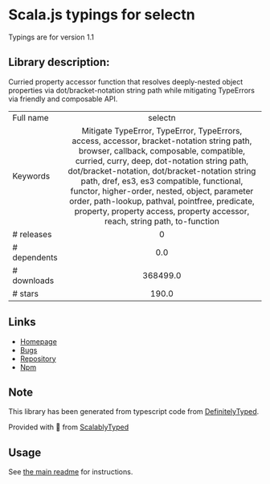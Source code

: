 
# Scala.js typings for selectn

Typings are for version 1.1

## Library description:
Curried property accessor function that resolves deeply-nested object properties via dot/bracket-notation string path while mitigating TypeErrors via friendly and composable API.

|                    |                 |
| ------------------ | :-------------: |
| Full name          | selectn |
| Keywords           | Mitigate TypeError, TypeError, TypeErrors, access, accessor, bracket-notation string path, browser, callback, composable, compatible, curried, curry, deep, dot-notation string path, dot/bracket-notation, dot/bracket-notation string path, dref, es3, es3 compatible, functional, functor, higher-order, nested, object, parameter order, path-lookup, pathval, pointfree, predicate, property, property access, property accessor, reach, string path, to-function |
| # releases         | 0 |
| # dependents       | 0.0 |
| # downloads        | 368499.0 |
| # stars            | 190.0 |

## Links
- [Homepage](https://github.com/wilmoore/selectn.js)
- [Bugs](https://github.com/wilmoore/selectn.js/issues)
- [Repository](https://github.com/wilmoore/selectn.js)
- [Npm](https://www.npmjs.com/package/selectn)
    


## Note
This library has been generated from typescript code from [DefinitelyTyped](https://definitelytyped.org).

Provided with :purple_heart: from [ScalablyTyped](https://github.com/oyvindberg/ScalablyTyped)

## Usage
See [the main readme](../../readme.md) for instructions.


